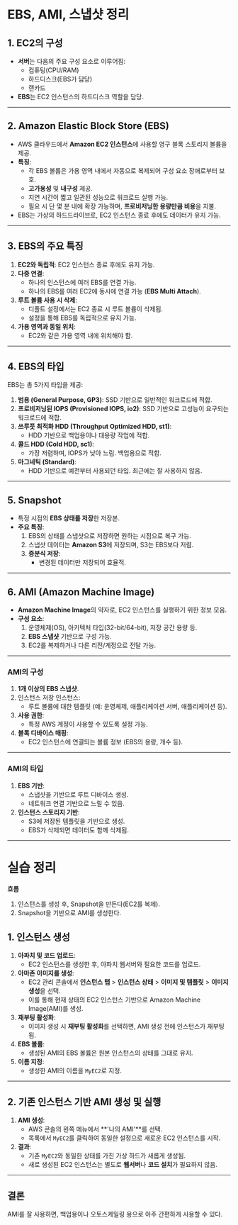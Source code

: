 # EBS, AMI, 스냅샷 정리

## 1. EC2의 구성
- **서버**는 다음의 주요 구성 요소로 이루어짐:
  - 컴퓨팅(CPU/RAM)
  - 하드디스크(EBS가 담당)
  - 랜카드
- **EBS**는 EC2 인스턴스의 하드디스크 역할을 담당.

---

## 2. Amazon Elastic Block Store (EBS)
- AWS 클라우드에서 **Amazon EC2 인스턴스**에 사용할 영구 블록 스토리지 볼륨을 제공.
- **특징**:
  - 각 EBS 볼륨은 가용 영역 내에서 자동으로 복제되어 구성 요소 장애로부터 보호.
  - **고가용성** 및 **내구성** 제공.
  - 지연 시간이 짧고 일관된 성능으로 워크로드 실행 가능.
  - 필요 시 단 몇 분 내에 확장 가능하며, **프로비저닝한 용량만큼 비용**을 지불.
- EBS는 가상의 하드드라이브로, EC2 인스턴스 종료 후에도 데이터가 유지 가능.

---

## 3. EBS의 주요 특징
1. **EC2와 독립적**: EC2 인스턴스 종료 후에도 유지 가능.
2. **다중 연결**:
   - 하나의 인스턴스에 여러 EBS를 연결 가능.
   - 하나의 EBS를 여러 EC2에 동시에 연결 가능 (**EBS Multi Attach**).
3. **루트 볼륨 사용 시 삭제**:
   - 디폴트 설정에서는 EC2 종료 시 루트 볼륨이 삭제됨.
   - 설정을 통해 EBS를 독립적으로 유지 가능.
4. **가용 영역과 동일 위치**:
   - EC2와 같은 가용 영역 내에 위치해야 함.

---

## 4. EBS의 타입
EBS는 총 5가지 타입을 제공:
1. **범용 (General Purpose, GP3)**: SSD 기반으로 일반적인 워크로드에 적합.
2. **프로비저닝된 IOPS (Provisioned IOPS, io2)**: SSD 기반으로 고성능이 요구되는 워크로드에 적합.
3. **쓰루풋 최적화 HDD (Throughput Optimized HDD, st1)**:
   - HDD 기반으로 백업용이나 대용량 작업에 적합.
4. **콜드 HDD (Cold HDD, sc1)**:
   - 가장 저렴하며, IOPS가 낮아 느림. 백업용으로 적합.
5. **마그네틱 (Standard)**:
   - HDD 기반으로 예전부터 사용되던 타입. 최근에는 잘 사용하지 않음.

---

## 5. Snapshot
- 특정 시점의 **EBS 상태를 저장**한 저장본.
- **주요 특징**:
  1. EBS의 상태를 스냅샷으로 저장하면 원하는 시점으로 복구 가능.
  2. 스냅샷 데이터는 **Amazon S3**에 저장되며, S3는 EBS보다 저렴.
  3. **증분식 저장**:
     - 변경된 데이터만 저장되어 효율적.

---

## 6. AMI (Amazon Machine Image)
- **Amazon Machine Image**의 약자로, EC2 인스턴스를 실행하기 위한 정보 모음.
- **구성 요소**:
  1. 운영체제(OS), 아키텍처 타입(32-bit/64-bit), 저장 공간 용량 등.
  2. **EBS 스냅샷** 기반으로 구성 가능.
  3. EC2를 복제하거나 다른 리전/계정으로 전달 가능.

---

### AMI의 구성
1. **1개 이상의 EBS 스냅샷**.
2. 인스턴스 저장 인스턴스:
   - 루트 볼륨에 대한 템플릿 (예: 운영체제, 애플리케이션 서버, 애플리케이션 등).
3. **사용 권한**:
   - 특정 AWS 계정이 사용할 수 있도록 설정 가능.
4. **블록 디바이스 매핑**:
   - EC2 인스턴스에 연결되는 볼륨 정보 (EBS의 용량, 개수 등).

---

### AMI의 타입
1. **EBS 기반**:
   - 스냅샷을 기반으로 루트 디바이스 생성.
   - 네트워크 연결 기반으로 느릴 수 있음.
2. **인스턴스 스토리지 기반**:
   - S3에 저장된 템플릿을 기반으로 생성.
   - EBS가 삭제되면 데이터도 함께 삭제됨.

---

# 실습 정리

**흐름**
1. 인스턴스를 생성 후, Snapshot을 만든다(EC2를 복제).
2. Snapshot을 기반으로 AMI를 생성한다.

## 1. 인스턴스 생성
1. **아파치 및 코드 업로드**:
   - EC2 인스턴스를 생성한 후, 아파치 웹서버와 필요한 코드를 업로드.
2. **아마존 이미지를 생성**:
   - EC2 관리 콘솔에서 **인스턴스 탭** > **인스턴스 상태** > **이미지 및 템플릿** > **이미지 생성**을 선택.
   - 이를 통해 현재 상태의 EC2 인스턴스 기반으로 Amazon Machine Image(AMI)를 생성.
3. **재부팅 활성화**:
   - 이미지 생성 시 **재부팅 활성화**를 선택하면, AMI 생성 전에 인스턴스가 재부팅됨.
4. **EBS 볼륨**:
   - 생성된 AMI의 EBS 볼륨은 원본 인스턴스의 상태를 그대로 유지.
5. **이름 지정**:
   - 생성한 AMI의 이름을 `MyEC2`로 지정.

---

## 2. 기존 인스턴스 기반 AMI 생성 및 실행
1. **AMI 생성**:
   - AWS 콘솔의 왼쪽 메뉴에서 **'나의 AMI'**를 선택.
   - 목록에서 `MyEC2`를 클릭하여 동일한 설정으로 새로운 EC2 인스턴스를 시작.
2. **결과**:
   - 기존 `MyEC2`와 동일한 상태를 가진 가상 하드가 새롭게 생성됨.
   - 새로 생성된 EC2 인스턴스는 별도로 **웹서버**나 **코드 설치**가 필요하지 않음.
  

---

## 결론

AMI를 잘 사용하면, 백업용이나 오토스케일링 용으로 아주 간편하게 사용할 수 있다.
